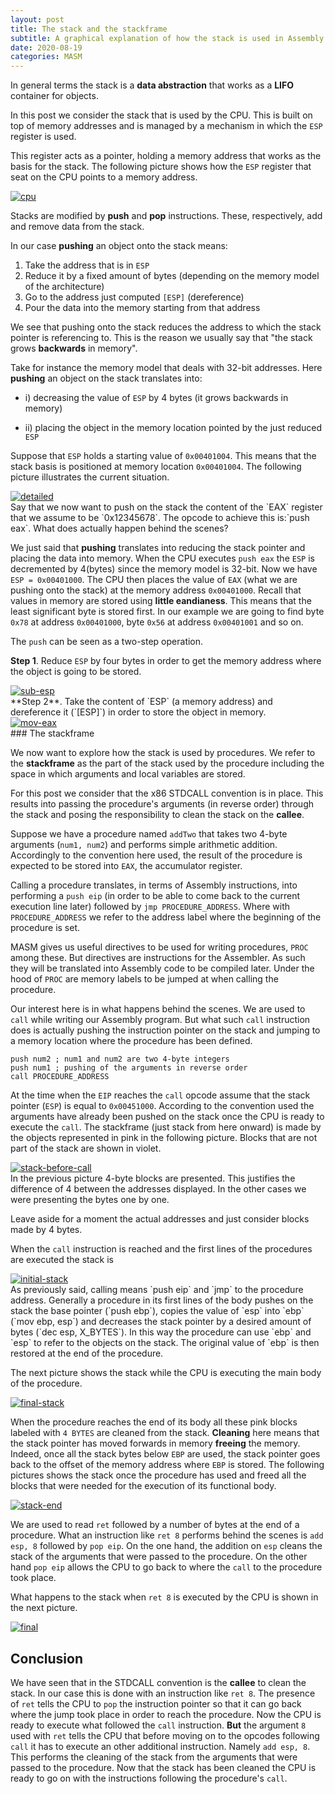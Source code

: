 ```yaml
---
layout: post
title: The stack and the stackframe
subtitle: A graphical explanation of how the stack is used in Assembly
date: 2020-08-19
categories: MASM
---
```


In general terms the stack is a **data abstraction** that works as a **LIFO** container for objects.

In this post we consider the stack that is used by the CPU. This is built on top of memory addresses and is managed by a mechanism in which the `ESP` register is used.

This register acts as a pointer, holding a memory address that works as the basis for the stack.
The following picture shows how the `ESP` register that seat on the CPU points to a memory address.

<div class="text-center">
<a href="https://i.ibb.co/S31qJrd/cpu.png"><img src="https://i.ibb.co/S31qJrd/cpu.png" alt="cpu" border="0"></a>
</div>

Stacks are modified by **push** and **pop** instructions. These, respectively, add and remove data from the stack.

In our case **pushing** an object onto the stack means:

 1. Take the address that is in `ESP`
 2. Reduce it by a fixed amount of bytes (depending on the memory model of the architecture)
 3. Go to the address just computed `[ESP]` (dereference)
 4. Pour the data into the memory starting from that address

We see that pushing onto the stack reduces the address to which the stack pointer is referencing to. This is the reason we usually say that "the stack grows **backwards** in memory".

Take for instance the memory model that deals with 32-bit addresses. Here **pushing** an object on the stack translates into:

- i) decreasing the value of `ESP` by 4 bytes (it grows backwards in memory)

- ii) placing the object in the memory location pointed by the just reduced `ESP`

Suppose that `ESP` holds a starting value of `0x00401004`. This means that the stack basis is positioned at memory location `0x00401004`.  The following picture illustrates the current situation.
<div class="text-center">
<a href="https://i.ibb.co/6tzyBKc/detailed.png"><img src="https://i.ibb.co/6tzyBKc/detailed.png" alt="detailed" border="0"></a>
</div>
Say that we now want to push on the stack the content of the `EAX` register that we assume to be  `0x12345678`. The opcode to achieve this is:`push eax`. What does actually happen behind the scenes?

We just said that **pushing** translates into reducing the stack pointer and placing the data into memory.
When the CPU executes `push eax` the `ESP` is decremented by 4(bytes) since the memory model is 32-bit.
Now we have `ESP = 0x00401000`. The CPU then places the value of `EAX` (what we are pushing onto the stack) at the memory address `0x00401000`.
Recall that values in memory are stored using **little eandianess**. This means that the least significant byte is stored first. In our example we are going to find byte `0x78` at address `0x00401000`, byte `0x56` at address `0x00401001` and so on.

The `push` can be seen as a two-step operation.

**Step 1**. Reduce `ESP` by four bytes in order to get the memory address where the object is going to be stored.
<div class="text-center">
<a href="https://i.ibb.co/F5vxnm1/sub-esp.png"><img src="https://i.ibb.co/F5vxnm1/sub-esp.png" alt="sub-esp" border="0"></a>
</div>
**Step 2**. Take the content of `ESP` (a memory address) and dereference it (`[ESP]`) in order to store the object in memory.
<div class="text-center">
<a href="https://i.ibb.co/QKQ9Cmw/mov-eax.png"><img src="https://i.ibb.co/QKQ9Cmw/mov-eax.png" alt="mov-eax" border="0"></a>
</div>
### The stackframe

We now want to explore how the stack is used by procedures.
We refer to the **stackframe** as the part of the stack used by the procedure including the space in which arguments and local variables are stored.

For this post we consider that the x86 STDCALL convention is in place. This results into passing the procedure's arguments (in reverse order) through the stack and posing the responsibility to clean the stack on the **callee**.

Suppose we have a procedure named `addTwo` that takes two 4-byte arguments (`num1, num2`) and performs simple arithmetic addition.
Accordingly to the convention here used, the result of the procedure is expected to be stored into `EAX`, the accumulator register.

Calling a procedure translates, in terms of Assembly instructions, into performing a `push eip` (in order to be able to come back to the current execution line later) followed by `jmp PROCEDURE_ADDRESS`.
Where with `PROCEDURE_ADDRESS` we refer to the address label where the beginning of the procedure is set.

MASM gives us useful directives to be used for writing procedures, `PROC` among these. But directives are instructions for the Assembler. As such they will be translated into Assembly code to be compiled later. Under the hood of `PROC` are memory labels to be jumped at when calling the procedure.

Our interest here is in what happens behind the scenes. We are used to `call` while writing our Assembly program. But what such `call` instruction does is actually pushing the instruction pointer on the stack and jumping to a memory location where the procedure has been defined.

```
push num2 ; num1 and num2 are two 4-byte integers
push num1 ; pushing of the arguments in reverse order
call PROCEDURE_ADDRESS
```

At the time when the `EIP` reaches the  `call` opcode assume that the stack pointer (`ESP`) is equal to `0x00451000`. According to the convention used the arguments have already been pushed on the stack once the CPU is ready to execute the `call`. The stackframe (just stack from here onward) is made by the objects represented in pink in the following picture. Blocks that are not part of the stack are shown in violet.
<div class="text-center">
<a href="https://i.ibb.co/Xxnc5PN/stack-before-call.png"><img src="https://i.ibb.co/Xxnc5PN/stack-before-call.png" alt="stack-before-call" border="0"></a>
</div>
In the previous picture 4-byte blocks are presented. This justifies the difference of 4 between the addresses displayed. In the other cases we were presenting the bytes one by one.  

Leave aside for a moment the actual addresses and just consider blocks made by 4 bytes.

When the `call` instruction is reached and the first lines of the procedures are executed the stack is
<div class="text-center">
<a href="https://i.ibb.co/qDNc4HK/initial-stack.png"><img src="https://i.ibb.co/qDNc4HK/initial-stack.png" alt="initial-stack" border="0"></a>
</div>
As previously said, calling means `push eip` and `jmp` to the procedure address.
Generally a procedure in its first lines of the body pushes on the stack the base pointer (`push ebp`), copies the value of `esp` into `ebp` (`mov ebp, esp`) and  decreases the stack pointer by a desired amount of bytes (`dec esp, X_BYTES`). In this way the procedure can use `ebp` and `esp` to refer to the objects on the stack. The original value of `ebp` is then restored at the end of the procedure.

The next picture shows the stack while the CPU is executing the main body of the procedure.
<div class="text-center">
<a href="https://i.ibb.co/8sY5MW1/final-stack.png"><img src="https://i.ibb.co/8sY5MW1/final-stack.png" alt="final-stack" border="0"></a>
</div>

When the procedure reaches the end of its body all these pink blocks labeled with `4 BYTES` are cleaned from the stack. **Cleaning** here means that the stack pointer has moved forwards in memory **freeing** the memory.
Indeed, once all the stack bytes below `EBP` are used, the stack pointer goes back to the offset of the memory address where `EBP` is stored.
The following pictures shows the stack once the procedure has used and freed all the blocks that were needed for the execution of its functional body.
<div class="text-center">
<a href="https://i.ibb.co/WyDf4qk/stack-end.png"><img src="https://i.ibb.co/WyDf4qk/stack-end.png" alt="stack-end" border="0"></a>
</div>

We are used to read `ret` followed by a number of bytes at the end of a procedure. What an instruction like `ret 8` performs behind the scenes is `add esp, 8` followed by `pop eip`. On the one hand, the addition on `esp` cleans the stack of the arguments that were passed to the procedure. On the other hand `pop eip`  allows the CPU to go back to where the `call` to the procedure took place.

What happens to the stack when `ret 8` is executed by the CPU is shown in the next picture.
<div class="text-center">
<a href="https://ibb.co/tDrgyqS"><img src="https://i.ibb.co/PgHKBcR/final.png" alt="final" border="0"></a>
</div>


## Conclusion

We have seen that in the STDCALL convention is the **callee** to clean the stack. In our case this is done with an instruction like `ret 8`.
The presence of `ret` tells the CPU to `pop` the instruction pointer so that it can go back where the jump took place in order to reach the procedure. Now the CPU is ready to execute what followed the `call` instruction. **But** the argument `8` used with `ret` tells the CPU that before moving on to the opcodes following `call` it has to execute an other additional instruction. Namely `add esp, 8`. This performs the cleaning of the stack from the arguments that were passed to the procedure. Now that the stack has been cleaned the CPU is ready to go on with the instructions following the procedure's `call`.
